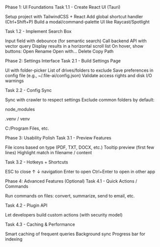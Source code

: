 Phase 1: UI Foundations
Task 1.1 - Create React UI (Tauri)

 Setup project with TailwindCSS + React
 Add global shortcut handler (Ctrl+Shift+P)
 Build a modal/command-palette UI like Raycast/Spotlight

Task 1.2 - Implement Search Box

 Input field with debounce (for semantic search)
 Call backend API with vector query
 Display results in a horizontal scroll list
 On hover, show buttons:
 Open
 Rename
 Open with…
 Delete
 Copy Path

Phase 2: Settings Interface
Task 2.1 - Build Settings Page

 UI with folder-picker
 List of drives/folders to exclude
 Save preferences in config file (e.g., ~/.file-ai/config.json)
 Validate access rights and disk I/O warnings

Task 2.2 - Config Sync

 Sync with crawler to respect settings
 Exclude common folders by default:

node_modules

.venv / venv

C:/Program Files, etc.

Phase 3: Usability Polish
Task 3.1 - Preview Features

 File icons based on type (PDF, TXT, DOCX, etc.)
 Tooltip preview (first few lines)
 Highlight match in filename / content

Task 3.2 - Hotkeys + Shortcuts

 ESC to close
 ↑ ↓ navigation
 Enter to open
 Ctrl+Enter to open in other app

Phase 4: Advanced Features (Optional)
Task 4.1 - Quick Actions / Commands

 Run commands on files: convert, summarize, send to email, etc.

Task 4.2 - Plugin API

 Let developers build custom actions (with security model)

Task 4.3 - Caching & Performance

 Smart caching of frequent queries
 Background sync
 Progress bar for indexing

